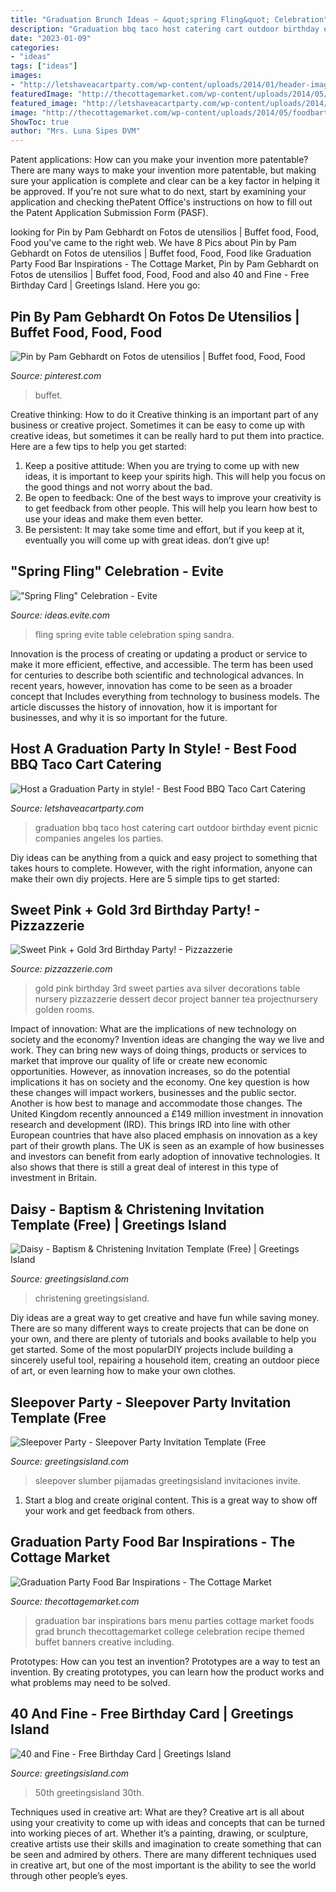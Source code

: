 ```yaml
---
title: "Graduation Brunch Ideas ~ &quot;spring Fling&quot; Celebration"
description: "Graduation bbq taco host catering cart outdoor birthday event picnic companies angeles los parties"
date: "2023-01-09"
categories:
- "ideas"
tags: ["ideas"]
images:
- "http://letshaveacartparty.com/wp-content/uploads/2014/01/header-image.jpg"
featuredImage: "http://thecottagemarket.com/wp-content/uploads/2014/05/foodbartower.jpg"
featured_image: "http://letshaveacartparty.com/wp-content/uploads/2014/01/header-image.jpg"
image: "http://thecottagemarket.com/wp-content/uploads/2014/05/foodbartower.jpg"
ShowToc: true
author: "Mrs. Luna Sipes DVM"
---
```



Patent applications: How can you make your invention more patentable?
There are many ways to make your invention more patentable, but making sure your application is complete and clear can be a key factor in helping it be approved. If you're not sure what to do next, start by examining your application and checking thePatent Office's instructions on how to fill out the Patent Application Submission Form (PASF).

	

		
looking for Pin by Pam Gebhardt on Fotos de utensilios | Buffet food, Food, Food you've came to the right web. We have 8 Pics about Pin by Pam Gebhardt on Fotos de utensilios | Buffet food, Food, Food like Graduation Party Food Bar Inspirations - The Cottage Market, Pin by Pam Gebhardt on Fotos de utensilios | Buffet food, Food, Food and also 40 and Fine - Free Birthday Card | Greetings Island. Here you go:
		
    
## Pin By Pam Gebhardt On Fotos De Utensilios | Buffet Food, Food, Food

<img loading=lazy src="https://i.pinimg.com/736x/09/31/57/09315733d8f0479cba80efd0d1e48107.jpg" onerror="this.onerror=null;this.src='https://tse4.mm.bing.net/th?id=OIP.Glt8E8YusM1WvjgtcMFo6wHaJ3&amp;pid=15.1';" alt="Pin by Pam Gebhardt on Fotos de utensilios | Buffet food, Food, Food">

_Source: pinterest.com_

>buffet. 

	

Creative thinking: How to do it
Creative thinking is an important part of any business or creative project. Sometimes it can be easy to come up with creative ideas, but sometimes it can be really hard to put them into practice. Here are a few tips to help you get started: 
1. Keep a positive attitude: When you are trying to come up with new ideas, it is important to keep your spirits high. This will help you focus on the good things and not worry about the bad. 
2. Be open to feedback: One of the best ways to improve your creativity is to get feedback from other people. This will help you learn how best to use your ideas and make them even better. 
3. Be persistent: It may take some time and effort, but if you keep at it, eventually you will come up with great ideas. don’t give up!

    
## &quot;Spring Fling&quot; Celebration - Evite

<img loading=lazy src="http://ideas.evite.com/media/SL-sping-fling-2.jpg" onerror="this.onerror=null;this.src='https://tse4.mm.bing.net/th?id=OIP.QZ0H1kPS4QpRrOHWBkiM2QHaKA&amp;pid=15.1';" alt="&quot;Spring Fling&quot; Celebration - Evite">

_Source: ideas.evite.com_

>fling spring evite table celebration sping sandra. 

	

Innovation is the process of creating or updating a product or service to make it more efficient, effective, and accessible. The term has been used for centuries to describe both scientific and technological advances. In recent years, however, innovation has come to be seen as a broader concept that Includes everything from technology to business models. The article discusses the history of innovation, how it is important for businesses, and why it is so important for the future.

    
## Host A Graduation Party In Style! - Best Food BBQ Taco Cart Catering

<img loading=lazy src="http://letshaveacartparty.com/wp-content/uploads/2014/01/header-image.jpg" onerror="this.onerror=null;this.src='https://tse1.mm.bing.net/th?id=OIP.ULYrLdeI11KYbGHEtj_JaAHaFj&amp;pid=15.1';" alt="Host a Graduation Party in style! - Best Food BBQ Taco Cart Catering">

_Source: letshaveacartparty.com_

>graduation bbq taco host catering cart outdoor birthday event picnic companies angeles los parties. 

	

Diy ideas can be anything from a quick and easy project to something that takes hours to complete. However, with the right information, anyone can make their own diy projects. Here are 5 simple tips to get started:

    
## Sweet Pink + Gold 3rd Birthday Party! - Pizzazzerie

<img loading=lazy src="https://pizzazzerie.com/wp-content/uploads/2013/04/avasthirdbirthday11.jpg" onerror="this.onerror=null;this.src='https://tse2.mm.bing.net/th?id=OIP.NLu27RGOL4VxYUFePKgKFwHaKJ&amp;pid=15.1';" alt="Sweet Pink + Gold 3rd Birthday Party! - Pizzazzerie">

_Source: pizzazzerie.com_

>gold pink birthday 3rd sweet parties ava silver decorations table nursery pizzazzerie dessert decor project banner tea projectnursery golden rooms. 

	

Impact of innovation: What are the implications of new technology on society and the economy?
Invention ideas are changing the way we live and work. They can bring new ways of doing things, products or services to market that improve our quality of life or create new economic opportunities. However, as innovation increases, so do the potential implications it has on society and the economy. One key question is how these changes will impact workers, businesses and the public sector. Another is how best to manage and accommodate those changes.
The United Kingdom recently announced a £149 million investment in innovation research and development (IRD). This brings IRD into line with other European countries that have also placed emphasis on innovation as a key part of their growth plans. The UK is seen as an example of how businesses and investors can benefit from early adoption of innovative technologies. It also shows that there is still a great deal of interest in this type of investment in Britain.

    
## Daisy - Baptism &amp; Christening Invitation Template (Free) | Greetings Island

<img loading=lazy src="https://images.greetingsisland.com/images/invitations/baptism/previews/daisy_1.png?auto=format,compress" onerror="this.onerror=null;this.src='https://tse3.mm.bing.net/th?id=OIP.OgMIvdqCMNAzv0HbndC5_gHaK0&amp;pid=15.1';" alt="Daisy - Baptism &amp; Christening Invitation Template (Free) | Greetings Island">

_Source: greetingsisland.com_

>christening greetingsisland. 

	

Diy ideas are a great way to get creative and have fun while saving money. There are so many different ways to create projects that can be done on your own, and there are plenty of tutorials and books available to help you get started. Some of the most popularDIY projects include building a sincerely useful tool, repairing a household item, creating an outdoor piece of art, or even learning how to make your own clothes.

    
## Sleepover Party - Sleepover Party Invitation Template (Free

<img loading=lazy src="https://images.greetingsisland.com/images/invitations/party theme/sleepover/previews/sleepover-party_5.png?auto=format,compress" onerror="this.onerror=null;this.src='https://tse4.mm.bing.net/th?id=OIP.6DtwdhiPtuZJt8W15GOrJQHaK0&amp;pid=15.1';" alt="Sleepover Party - Sleepover Party Invitation Template (Free">

_Source: greetingsisland.com_

>sleepover slumber pijamadas greetingsisland invitaciones invite. 

	

1. Start a blog and create original content. This is a great way to show off your work and get feedback from others.

    
## Graduation Party Food Bar Inspirations - The Cottage Market

<img loading=lazy src="http://thecottagemarket.com/wp-content/uploads/2014/05/foodbartower.jpg" onerror="this.onerror=null;this.src='https://tse2.mm.bing.net/th?id=OIP.7Jh7Zme_Ozch6nypTbzLEQHaO0&amp;pid=15.1';" alt="Graduation Party Food Bar Inspirations - The Cottage Market">

_Source: thecottagemarket.com_

>graduation bar inspirations bars menu parties cottage market foods grad brunch thecottagemarket college celebration recipe themed buffet banners creative including. 

	

Prototypes: How can you test an invention?
Prototypes are a way to test an invention. By creating prototypes, you can learn how the product works and what problems may need to be solved.

    
## 40 And Fine - Free Birthday Card | Greetings Island

<img loading=lazy src="https://images.greetingsisland.com/images/cards/birthday/milestone/previews/40-and-fine.png?auto=format,compress" onerror="this.onerror=null;this.src='https://tse1.mm.bing.net/th?id=OIP.9wyRC1EMWPDI73yQ6IRnQQHaHa&amp;pid=15.1';" alt="40 and Fine - Free Birthday Card | Greetings Island">

_Source: greetingsisland.com_

>50th greetingsisland 30th. 

	

Techniques used in creative art: What are they?
Creative art is all about using your creativity to come up with ideas and concepts that can be turned into working pieces of art. Whether it’s a painting, drawing, or sculpture, creative artists use their skills and imagination to create something that can be seen and admired by others. There are many different techniques used in creative art, but one of the most important is the ability to see the world through other people’s eyes.

